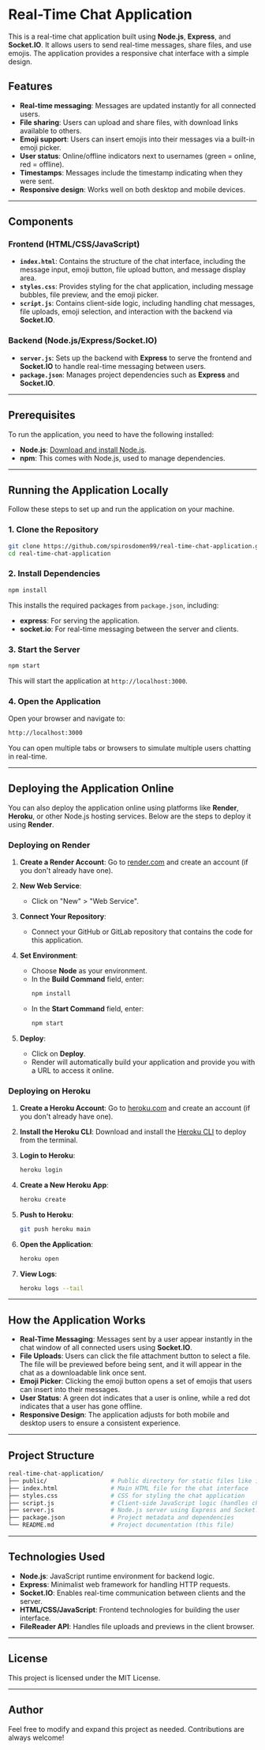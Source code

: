 
# Real-Time Chat Application

This is a real-time chat application built using **Node.js**, **Express**, and **Socket.IO**. It allows users to send real-time messages, share files, and use emojis. The application provides a responsive chat interface with a simple design.

## Features
- **Real-time messaging**: Messages are updated instantly for all connected users.
- **File sharing**: Users can upload and share files, with download links available to others.
- **Emoji support**: Users can insert emojis into their messages via a built-in emoji picker.
- **User status**: Online/offline indicators next to usernames (green = online, red = offline).
- **Timestamps**: Messages include the timestamp indicating when they were sent.
- **Responsive design**: Works well on both desktop and mobile devices.

---

## Components

### Frontend (HTML/CSS/JavaScript)
- **`index.html`**: Contains the structure of the chat interface, including the message input, emoji button, file upload button, and message display area.
- **`styles.css`**: Provides styling for the chat application, including message bubbles, file preview, and the emoji picker.
- **`script.js`**: Contains client-side logic, including handling chat messages, file uploads, emoji selection, and interaction with the backend via **Socket.IO**.

### Backend (Node.js/Express/Socket.IO)
- **`server.js`**: Sets up the backend with **Express** to serve the frontend and **Socket.IO** to handle real-time messaging between users.
- **`package.json`**: Manages project dependencies such as **Express** and **Socket.IO**.

---

## Prerequisites

To run the application, you need to have the following installed:
- **Node.js**: [Download and install Node.js](https://nodejs.org/en/).
- **npm**: This comes with Node.js, used to manage dependencies.

---

## Running the Application Locally

Follow these steps to set up and run the application on your machine.

### 1. Clone the Repository

```bash
git clone https://github.com/spirosdomen99/real-time-chat-application.git
cd real-time-chat-application
```

### 2. Install Dependencies

```bash
npm install
```

This installs the required packages from `package.json`, including:
- **express**: For serving the application.
- **socket.io**: For real-time messaging between the server and clients.

### 3. Start the Server

```bash
npm start
```

This will start the application at `http://localhost:3000`.

### 4. Open the Application

Open your browser and navigate to:

```bash
http://localhost:3000
```

You can open multiple tabs or browsers to simulate multiple users chatting in real-time.

---

## Deploying the Application Online

You can also deploy the application online using platforms like **Render**, **Heroku**, or other Node.js hosting services. Below are the steps to deploy it using **Render**.

### Deploying on Render

1. **Create a Render Account**: Go to [render.com](https://render.com/) and create an account (if you don't already have one).
   
2. **New Web Service**:
   - Click on "New" > "Web Service".
   
3. **Connect Your Repository**:
   - Connect your GitHub or GitLab repository that contains the code for this application.
   
4. **Set Environment**:
   - Choose **Node** as your environment.
   - In the **Build Command** field, enter:
     ```bash
     npm install
     ```
   - In the **Start Command** field, enter:
     ```bash
     npm start
     ```
   
5. **Deploy**:
   - Click on **Deploy**.
   - Render will automatically build your application and provide you with a URL to access it online.

### Deploying on Heroku

1. **Create a Heroku Account**: Go to [heroku.com](https://www.heroku.com/) and create an account (if you don't already have one).

2. **Install the Heroku CLI**: Download and install the [Heroku CLI](https://devcenter.heroku.com/articles/heroku-cli) to deploy from the terminal.

3. **Login to Heroku**:

   ```bash
   heroku login
   ```

4. **Create a New Heroku App**:

   ```bash
   heroku create
   ```

5. **Push to Heroku**:

   ```bash
   git push heroku main
   ```

6. **Open the Application**:

   ```bash
   heroku open
   ```

7. **View Logs**:

   ```bash
   heroku logs --tail
   ```

---

## How the Application Works

- **Real-Time Messaging**: Messages sent by a user appear instantly in the chat window of all connected users using **Socket.IO**.
- **File Uploads**: Users can click the file attachment button to select a file. The file will be previewed before being sent, and it will appear in the chat as a downloadable link once sent.
- **Emoji Picker**: Clicking the emoji button opens a set of emojis that users can insert into their messages.
- **User Status**: A green dot indicates that a user is online, while a red dot indicates that a user has gone offline.
- **Responsive Design**: The application adjusts for both mobile and desktop users to ensure a consistent experience.

---

## Project Structure

```bash
real-time-chat-application/
├── public/                  # Public directory for static files like icons
├── index.html               # Main HTML file for the chat interface
├── styles.css               # CSS for styling the chat application
├── script.js                # Client-side JavaScript logic (handles chat, files, emojis)
├── server.js                # Node.js server using Express and Socket.IO
├── package.json             # Project metadata and dependencies
└── README.md                # Project documentation (this file)
```

---

## Technologies Used

- **Node.js**: JavaScript runtime environment for backend logic.
- **Express**: Minimalist web framework for handling HTTP requests.
- **Socket.IO**: Enables real-time communication between clients and the server.
- **HTML/CSS/JavaScript**: Frontend technologies for building the user interface.
- **FileReader API**: Handles file uploads and previews in the client browser.

---

## License

This project is licensed under the MIT License.

---

## Author

Feel free to modify and expand this project as needed. Contributions are always welcome!
